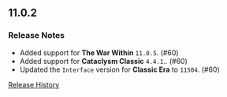 ## 11.0.2

### Release Notes

- Added support for **The War Within** `11.0.5`. (#60)
- Added support for **Cataclysm Classic** `4.4.1`.. (#60)
- Updated the `Interface` version for **Classic Era** to `11504`. (#60)

[Release History](https://github.com/SFX-WoW/Masque_Entropy/wiki/History)
